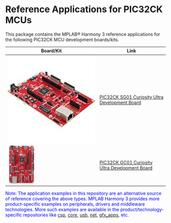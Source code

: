 # Reference Applications for PIC32CK MCUs

This package contains the MPLAB® Harmony 3 reference applications for the following PIC32CK MCU development boards/kits.

| Board/Kit | Link |
| ---   | --- |
|  <img src = "./pic32ck_sg01_cult/image.jpg"> | [PIC32CK SG01 Curiosity Ultra Development Board](./pic32ck_sg01_cult/readme.md) |
|  <img src = "./pic32ck_gc01_cult/image.png"> | [PIC32CK GC01 Curiosity Ultra Development Board](./pic32ck_gc01_cult/readme.md) |


<span style="color:blue"> Note: The application examples in this repository are an alternative source of reference covering the above types. MPLAB Harmony 3 provides more product-specific examples on peripherals, drivers and middleware technologies. More such examples are available in the product/technology-specific repositories like [csp](https://github.com/Microchip-MPLAB-Harmony/csp), [core](https://github.com/Microchip-MPLAB-Harmony/core), [usb](https://github.com/Microchip-MPLAB-Harmony/usb), [net](https://github.com/Microchip-MPLAB-Harmony/net), [gfx_apps](https://github.com/Microchip-MPLAB-Harmony/gfx_apps), etc. </span>  